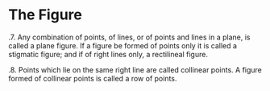 
# The Figure

.7. Any combination of points, of lines, or of points and lines in a plane, is called a plane figure. If a figure be formed of points only it is called a stigmatic figure; and if of right lines only, a rectilineal figure.

.8. Points which lie on the same right line are called collinear points. A figure formed of collinear points is called a row of points.

